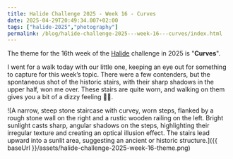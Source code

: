 ```yaml
---
title: Halide Challenge 2025 - Week 16 - Curves
date: 2025-04-29T20:49:34.007+02:00
tags: ["halide-2025","photography"]
permalink: /blog/halide-challenge-2025---week-16---curves/index.html
---
```


The theme for the 16th week of the [Halide](https://halide.cam) challenge in 2025 is "**Curves**".

I went for a walk today with our little one, keeping an eye out for something to capture for this week’s topic. There were a few contenders, but the spontaneous shot of the historic stairs, with their sharp shadows in the upper half, won me over. These stairs are quite worn, and walking on them gives you a bit of a dizzy feeling 😵‍💫.

![A narrow, steep stone staircase with curvey, worn steps, flanked by a rough stone wall on the right and a rustic wooden railing on the left. Bright sunlight casts sharp, angular shadows on the steps, highlighting their irregular texture and creating an optical illusion effect. The stairs lead upward into a sunlit area, suggesting an ancient or historic structure.]({{ baseUrl }}/assets/halide-challenge-2025-week-16-theme.png)